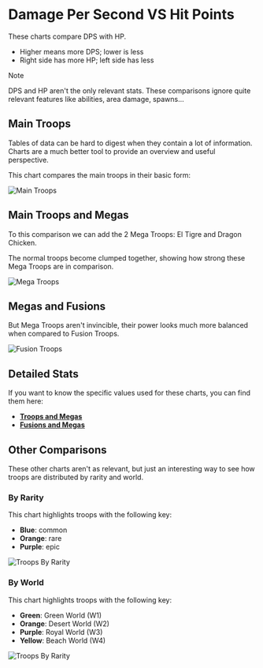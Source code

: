 # Damage Per Second VS Hit Points

These charts compare DPS with HP.

- Higher means more DPS; lower is less
- Right side has more HP; left side has less

> [!NOTE]
> DPS and HP aren't the only relevant stats. These comparisons ignore quite relevant features like abilities, area damage, spawns...

## Main Troops

Tables of data can be hard to digest when they contain a lot of information. Charts are a much better tool to provide an overview and useful perspective.

This chart compares the main troops in their basic form:

![Main Troops](/assets/sb_troops_chart_1_dpsvshp_nomega.png)

## Main Troops and Megas

To this comparison we can add the 2 Mega Troops: El Tigre and Dragon Chicken.

The normal troops become clumped together, showing how strong these Mega Troops are in comparison.

![Mega Troops](/assets/sb_troops_chart_1_dpsvshp_wmega.png)

## Megas and Fusions

But Mega Troops aren't invincible, their power looks much more balanced when compared to Fusion Troops.

![Fusion Troops](/assets/sb_troops_chart_1_dpsvshp_fusions.png)

## Detailed Stats

If you want to know the specific values used for these charts, you can find them here:

- [**Troops and Megas**](/sb/troops_by_hp)
- [**Fusions and Megas**](/sb/troops_fusions)

## Other Comparisons

These other charts aren't as relevant, but just an interesting way to see how troops are distributed by rarity and world.

### By Rarity

This chart highlights troops with the following key:

- **Blue**: common
- **Orange**: rare
- **Purple**: epic

![Troops By Rarity](/assets/sb_troops_chart_1_dpsvshp_nomega_byrarity.png)

### By World

This chart highlights troops with the following key:

- **Green**: Green World (W1)
- **Orange**: Desert World (W2)
- **Purple**: Royal World (W3)
- **Yellow**: Beach World (W4)

![Troops By Rarity](/assets/sb_troops_chart_1_dpsvshp_nomega_byworld.png)